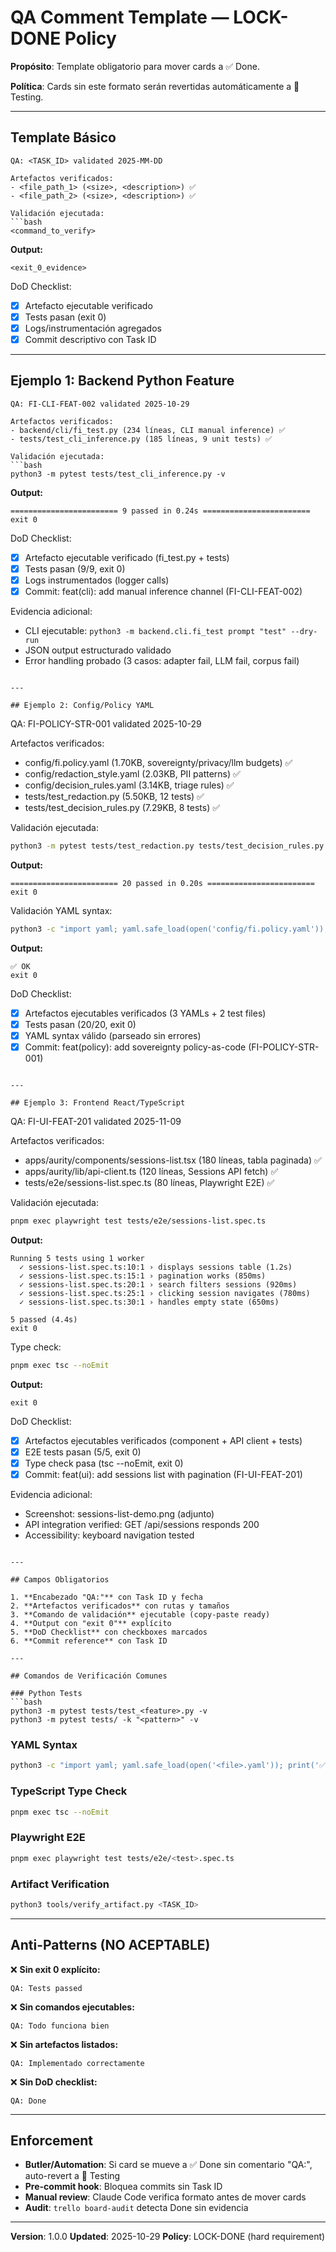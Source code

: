 # QA Comment Template — LOCK-DONE Policy

**Propósito**: Template obligatorio para mover cards a ✅ Done.

**Política**: Cards sin este formato serán revertidas automáticamente a 🧪 Testing.

---

## Template Básico

```
QA: <TASK_ID> validated 2025-MM-DD

Artefactos verificados:
- <file_path_1> (<size>, <description>) ✅
- <file_path_2> (<size>, <description>) ✅

Validación ejecutada:
```bash
<command_to_verify>
```
**Output:**
```
<exit_0_evidence>
```

DoD Checklist:
- [x] Artefacto ejecutable verificado
- [x] Tests pasan (exit 0)
- [x] Logs/instrumentación agregados
- [x] Commit descriptivo con Task ID

---

## Ejemplo 1: Backend Python Feature

```
QA: FI-CLI-FEAT-002 validated 2025-10-29

Artefactos verificados:
- backend/cli/fi_test.py (234 líneas, CLI manual inference) ✅
- tests/test_cli_inference.py (185 líneas, 9 unit tests) ✅

Validación ejecutada:
```bash
python3 -m pytest tests/test_cli_inference.py -v
```
**Output:**
```
======================== 9 passed in 0.24s ========================
exit 0
```

DoD Checklist:
- [x] Artefacto ejecutable verificado (fi_test.py + tests)
- [x] Tests pasan (9/9, exit 0)
- [x] Logs instrumentados (logger calls)
- [x] Commit: feat(cli): add manual inference channel (FI-CLI-FEAT-002)

Evidencia adicional:
- CLI ejecutable: `python3 -m backend.cli.fi_test prompt "test" --dry-run`
- JSON output estructurado validado
- Error handling probado (3 casos: adapter fail, LLM fail, corpus fail)
```

---

## Ejemplo 2: Config/Policy YAML

```
QA: FI-POLICY-STR-001 validated 2025-10-29

Artefactos verificados:
- config/fi.policy.yaml (1.70KB, sovereignty/privacy/llm budgets) ✅
- config/redaction_style.yaml (2.03KB, PII patterns) ✅
- config/decision_rules.yaml (3.14KB, triage rules) ✅
- tests/test_redaction.py (5.50KB, 12 tests) ✅
- tests/test_decision_rules.py (7.29KB, 8 tests) ✅

Validación ejecutada:
```bash
python3 -m pytest tests/test_redaction.py tests/test_decision_rules.py -v
```
**Output:**
```
======================== 20 passed in 0.20s ========================
exit 0
```

Validación YAML syntax:
```bash
python3 -c "import yaml; yaml.safe_load(open('config/fi.policy.yaml')); print('✅ OK')"
```
**Output:**
```
✅ OK
exit 0
```

DoD Checklist:
- [x] Artefactos ejecutables verificados (3 YAMLs + 2 test files)
- [x] Tests pasan (20/20, exit 0)
- [x] YAML syntax válido (parseado sin errores)
- [x] Commit: feat(policy): add sovereignty policy-as-code (FI-POLICY-STR-001)
```

---

## Ejemplo 3: Frontend React/TypeScript

```
QA: FI-UI-FEAT-201 validated 2025-11-09

Artefactos verificados:
- apps/aurity/components/sessions-list.tsx (180 líneas, tabla paginada) ✅
- apps/aurity/lib/api-client.ts (120 líneas, Sessions API fetch) ✅
- tests/e2e/sessions-list.spec.ts (80 líneas, Playwright E2E) ✅

Validación ejecutada:
```bash
pnpm exec playwright test tests/e2e/sessions-list.spec.ts
```
**Output:**
```
Running 5 tests using 1 worker
  ✓ sessions-list.spec.ts:10:1 › displays sessions table (1.2s)
  ✓ sessions-list.spec.ts:15:1 › pagination works (850ms)
  ✓ sessions-list.spec.ts:20:1 › search filters sessions (920ms)
  ✓ sessions-list.spec.ts:25:1 › clicking session navigates (780ms)
  ✓ sessions-list.spec.ts:30:1 › handles empty state (650ms)

5 passed (4.4s)
exit 0
```

Type check:
```bash
pnpm exec tsc --noEmit
```
**Output:**
```
exit 0
```

DoD Checklist:
- [x] Artefactos ejecutables verificados (component + API client + tests)
- [x] E2E tests pasan (5/5, exit 0)
- [x] Type check pasa (tsc --noEmit, exit 0)
- [x] Commit: feat(ui): add sessions list with pagination (FI-UI-FEAT-201)

Evidencia adicional:
- Screenshot: sessions-list-demo.png (adjunto)
- API integration verified: GET /api/sessions responds 200
- Accessibility: keyboard navigation tested
```

---

## Campos Obligatorios

1. **Encabezado "QA:"** con Task ID y fecha
2. **Artefactos verificados** con rutas y tamaños
3. **Comando de validación** ejecutable (copy-paste ready)
4. **Output con "exit 0"** explícito
5. **DoD Checklist** con checkboxes marcados
6. **Commit reference** con Task ID

---

## Comandos de Verificación Comunes

### Python Tests
```bash
python3 -m pytest tests/test_<feature>.py -v
python3 -m pytest tests/ -k "<pattern>" -v
```

### YAML Syntax
```bash
python3 -c "import yaml; yaml.safe_load(open('<file>.yaml')); print('✅ OK')"
```

### TypeScript Type Check
```bash
pnpm exec tsc --noEmit
```

### Playwright E2E
```bash
pnpm exec playwright test tests/e2e/<test>.spec.ts
```

### Artifact Verification
```bash
python3 tools/verify_artifact.py <TASK_ID>
```

---

## Anti-Patterns (NO ACEPTABLE)

❌ **Sin exit 0 explícito:**
```
QA: Tests passed
```

❌ **Sin comandos ejecutables:**
```
QA: Todo funciona bien
```

❌ **Sin artefactos listados:**
```
QA: Implementado correctamente
```

❌ **Sin DoD checklist:**
```
QA: Done
```

---

## Enforcement

- **Butler/Automation**: Si card se mueve a ✅ Done sin comentario "QA:", auto-revert a 🧪 Testing
- **Pre-commit hook**: Bloquea commits sin Task ID
- **Manual review**: Claude Code verifica formato antes de mover cards
- **Audit**: `trello board-audit` detecta Done sin evidencia

---

**Version**: 1.0.0
**Updated**: 2025-10-29
**Policy**: LOCK-DONE (hard requirement)
